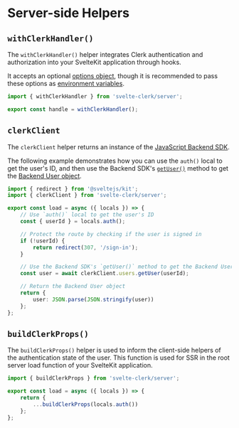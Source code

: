 # Server-side Helpers

## `withClerkHandler()`

The `withClerkHandler()` helper integrates Clerk authentication and authorization into your SvelteKit application through hooks.

It accepts an optional [options object](https://clerk.com/docs/references/backend/authenticate-request#authenticate-request-options), though it is recommended to pass these options as [environment variables](https://clerk.com/docs/deployments/clerk-environment-variables#api-and-sdk-configuration).

```ts
import { withClerkHandler } from 'svelte-clerk/server';

export const handle = withClerkHandler();
```

## `clerkClient`

The `clerkClient` helper returns an instance of the [JavaScript Backend SDK](https://clerk.com/docs/references/backend/overview).

The following example demonstrates how you can use the `auth()` local to get the user's ID, and then use the Backend SDK's [`getUser()`](https://clerk.com/docs/references/backend/user/get-user) method to get the [Backend User object](https://clerk.com/docs/references/backend/types/backend-user).

```ts
import { redirect } from '@sveltejs/kit';
import { clerkClient } from 'svelte-clerk/server';

export const load = async ({ locals }) => {
	// Use `auth()` local to get the user's ID
	const { userId } = locals.auth();

	// Protect the route by checking if the user is signed in
	if (!userId) {
		return redirect(307, '/sign-in');
	}

	// Use the Backend SDK's `getUser()` method to get the Backend User object
	const user = await clerkClient.users.getUser(userId);

	// Return the Backend User object
	return {
		user: JSON.parse(JSON.stringify(user))
	};
};
```

## `buildClerkProps()`

The `buildClerkProps()` helper is used to inform the client-side helpers of the authentication state of the user. This function is used for SSR in the root server load function of your SvelteKit application.

```ts
import { buildClerkProps } from 'svelte-clerk/server';

export const load = async ({ locals }) => {
	return {
		...buildClerkProps(locals.auth())
	};
};
```
